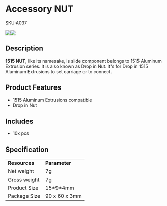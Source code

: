 # Accessory NUT

<el-tag effect="plain">SKU:A037</el-tag>

<div class="product_pic"><img src="assets/img/product_pics/1515/nut/1515_nut_01.webp"><img src="assets/img/product_pics/1515/nut/1515_nut_02.webp"></div>

## Description

**1515 NUT**, like its namesake, is slide component belongs to 1515 Aluminum Extrusion series. It is also known as Drop in Nut.  It's for Drop in 1515 Aluminum Extrusions to set carriage or to connect.

## Product Features

- 1515 Aluminum Extrusions compatible
- Drop in Nut

## Includes

- 10x pcs

## Specification

<table>
   <tr style="font-weight:bold">
      <td>Resources</td>
      <td>Parameter</td>
   </tr>
   <tr>
      <td>Net weight</td>
      <td>7g</td>
   </tr>
   <tr>
      <td>Gross weight</td>
      <td>7g</td>
   </tr>
   <tr>
      <td>Product Size</td>
      <td>15*9*4mm</td>
   </tr>
   <tr>
      <td>Package Size</td>
      <td>90 x 60 x 3mm</td>
   </tr>
 </table>


<script>

   var purchase_link = 'https://m5stack.com/collections/m5-accessory/products/slide-nut-for-1515-aluminum-profile';
   anchor_search(purchase_link);
   scrollFunc();

</script>